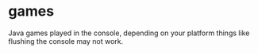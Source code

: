 # games
Java games played in the console, depending on your platform things like flushing the console may not work.
